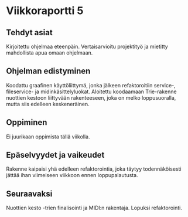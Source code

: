 # Viikkoraportti 5

## Tehdyt asiat
Kirjoitettu ohjelmaa eteenpäin. Vertaisarvioitu projektityö ja mietitty mahdollista apua omaan ohjelmaan.

## Ohjelman edistyminen
Koodattu graafinen käyttöliittymä, jonka jälkeen refaktoroitiin service-, fileservice- ja midinkäsittelyluokat. Aloitettu koodaamaan Trie-rakenne nuottien kestoon liittyvään rakenteeseen, joka on melko loppusuoralla, mutta siis edelleen keskeneräinen. 

## Oppiminen
Ei juurikaan oppimista tällä viikolla.

## Epäselvyydet ja vaikeudet
Rakenne kaipaisi yhä edelleen refaktorointia, joka täytyy todennäköisesti jättää ihan viimeiseen viikkoon ennen loppupalautusta.

## Seuraavaksi
Nuottien kesto -trien finalisointi ja MIDI:n rakentaja. Lopuksi refaktorointi.
